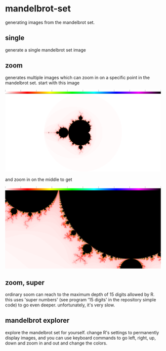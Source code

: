 # mandelbrot-set
generating images from the mandelbrot set.

##  single
generate a single mandelbrot set image

## zoom
generates multiple images which can zoom in on a specific point in the mandelbrot set. start with this image

![alt text](https://github.com/bramvansmoorenburg/images/blob/master/Mandelbrot%20Zoom%20It%201.png)

and zoom in on the middle to get

![alt text](https://github.com/bramvansmoorenburg/images/blob/master/Mandelbrot%20Zoom%20It%206.png)

##  zoom, super
ordinary soom can reach to the maximum depth of 15 digits allowed by R. this uses 'super numbers' (see program '15 digits' in the repository simple code) to go even deeper. unfortunately, it's very slow.

##  mandelbrot explorer
explore the mandelbrot set for yourself. change R's settings to permanently display images, and you can use keyboard commands to go left, right, up, down and zoom in and out and change the colors.
